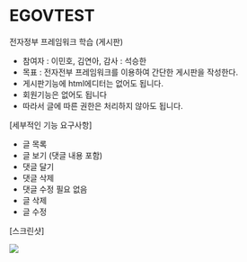EGOVTEST
========
전자정부 프레임워크 학습 (게시판)
+ 참여자 : 이민호, 김연아, 감사 : 석승한
+ 목표 : 전자전부 프레임워크를 이용하여 간단한 게시판을 작성한다.
+ 게시판기능에 html에디터는 없어도 됩니다.
+ 회원기능은 없어도 됩니다
+ 따라서 글에 따른 권한은 처리하지 않아도 됩니다.

[세부적인 기능 요구사항]
- 글 목록
- 글 보기 (댓글 내용 포함)
- 댓글 달기
- 댓글 삭제
- 댓글 수정 필요 없음
- 글 삭제
- 글 수정


[스크린샷]

![](https://raw.githubusercontent.com/ezsimple/EGOVTEST/702589f5f8660b4d672ffeff50f632b7c8806449/src/main/webapp/resources/images/egovframework/example/screenshot.png)
